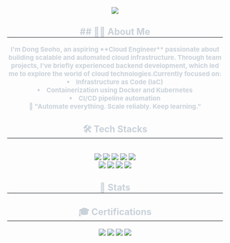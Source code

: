 <div align= "center">
    <img src="https://capsule-render.vercel.app/api?type=soft&color=0:b7adff,100:94bfff&height=120&text=Hi,%20I'm%20Dong%20Seoho%20&animation=&fontColor=000000&fontSize=40" />
    </div>
    <div align= "center"> 
    <h2 style="border-bottom: 1px solid #21262d; color: #c9d1d9;"> ## 👨‍💻 About Me </h2>  
    <div style="font-weight: 700; font-size: 15px; text-align: center; color: #c9d1d9;"> </li>I'm Dong Seoho, an aspiring **Cloud Engineer** passionate about building scalable and automated cloud infrastructure.  </li>Through team projects, I’ve briefly experienced backend development, which led me to explore the world of cloud technologies.</li></li>Currently focused on:</li><li> Infrastructure as Code (IaC)</li><li> Containerization using Docker and Kubernetes</li><li> CI/CD pipeline automation</li></li>📌 "Automate everything. Scale reliably. Keep learning."</li> </div> 
    </div>
    <div align= "center">
    <h2 style="border-bottom: 1px solid #21262d; color: #c9d1d9;"> 🛠️ Tech Stacks </h2> <br> 
    <div style="margin: 0 auto; text-align: center;" align= "center"> <img src="https://img.shields.io/badge/Amazon AWS-232F3E?style=flat-square&logo=Amazon AWS&logoColor=white">
          <img src="https://img.shields.io/badge/Django-092E20?style=flat-square&logo=Django&logoColor=white">
          <img src="https://img.shields.io/badge/Docker-2496ED?style=flat-square&logo=Docker&logoColor=white">
          <img src="https://img.shields.io/badge/Github-181717?style=flat-square&logo=Github&logoColor=white">
          <img src="https://img.shields.io/badge/Linux-FCC624?style=flat-square&logo=Linux&logoColor=white">
          <br/><img src="https://img.shields.io/badge/MySQL-4479A1?style=flat-square&logo=MySQL&logoColor=white">
          <img src="https://img.shields.io/badge/Java-007396?style=flat-square&logo=Java&logoColor=white">
          <img src="https://img.shields.io/badge/Notion-000000?style=flat-square&logo=Notion&logoColor=white">
          <img src="https://img.shields.io/badge/Kubernetes-326CE5?style=flat-square&logo=Kubernetes&logoColor=white">
          </div>
    </div>
    <div align= "center"> 
    <h2 style="border-bottom: 1px solid #21262d; color: #c9d1d9;"> 🏅 Stats </h2> <div align= "center">   </div> 
    </div>
    
<div align="center">
  <h2 style="border-bottom: 1px solid #21262d; color: #c9d1d9;"> 🎓 Certifications </h2>
  <div style="margin: 0 auto; text-align: center;" align="center">
    <img src="https://img.shields.io/badge/OPIc_(EN)-IM2-blue?style=flat-square&logo=OpenAI&logoColor=white">
    <img src="https://img.shields.io/badge/OPIc_(JP)-AL-red?style=flat-square&logo=OpenAI&logoColor=white">
    <img src="https://img.shields.io/badge/JLPT-N2-brightgreen?style=flat-square&logo=Japan&logoColor=white">
    <img src="https://img.shields.io/badge/AWS_Certified_Solutions_Architect_Associate-FF9900?style=flat-square&logo=Amazon-AWS&logoColor=white">
  </div>
</div>
